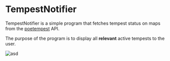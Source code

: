 # TempestNotifier

TempestNotifier is a simple program that fetches tempest status on maps from the [poetempest](http://poetempest.com/) API.

The purpose of the program is to display all **relevant** active tempests to the user.

![asd](http://i.imgur.com/an2hcES.png)
